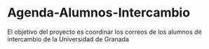 # Agenda-Alumnos-Intercambio
El objetivo del proyecto es coordinar los correos de los alumnos de intercambio de la Universidad de Granada
